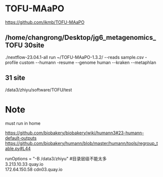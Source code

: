# TOFU-MAaPO

https://github.com/ikmb/TOFU-MAaPO  
## /home/changrong/Desktop/jg6_metagenomics_TOFU 30site  
./nextflow-23.04.1-all run ~/TOFU-MAaPO-1.3.2/ --reads sample.csv -profile custom --humann -resume  --genome human --kraken --metaphlan
## 31 site
/data3/zhiyu/software/TOFU/test  

# Note
must run in home  

https://github.com/biobakery/biobakery/wiki/humann3#23-humann-default-outputs  
https://github.com/biobakery/humann/blob/master/humann/tools/regroup_table.py#L44    


runOptions = "-B /data3/zhiyu"  #目录层级不能太多  
3.213.10.33 quay.io  
172.64.150.58 cdn03.quay.io  
